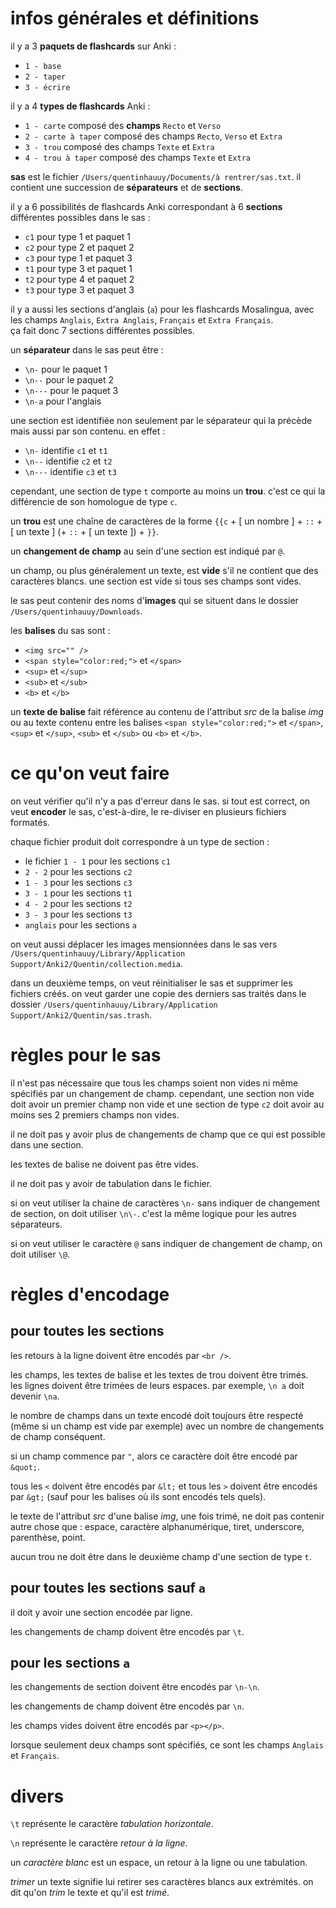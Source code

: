 # infos générales et définitions

il y a 3 **paquets de flashcards** sur Anki :
- `1 - base`
- `2 - taper`
- `3 - écrire`

il y a 4 **types de flashcards** Anki :
- `1 - carte` composé des **champs** `Recto` et `Verso`
- `2 - carte à taper` composé des champs `Recto`, `Verso` et `Extra`
- `3 - trou` composé des champs `Texte` et `Extra`
- `4 - trou à taper` composé des champs `Texte` et `Extra`

**sas** est le fichier `/Users/quentinhauuy/Documents/à rentrer/sas.txt`. il contient une succession de **séparateurs** et de **sections**.

il y a 6 possibilités de flashcards Anki correspondant à 6 **sections** différentes possibles dans le sas :
- `c1` pour type 1 et paquet 1
- `c2` pour type 2 et paquet 2
- `c3` pour type 1 et paquet 3
- `t1` pour type 3 et paquet 1
- `t2` pour type 4 et paquet 2
- `t3` pour type 3 et paquet 3

il y a aussi les sections d'anglais (`a`) pour les flashcards Mosalingua, avec les champs `Anglais`, `Extra Anglais`, `Français` et `Extra Français`.  
ça fait donc 7 sections différentes possibles.

un **séparateur** dans le sas peut être :
- `\n-` pour le paquet 1
- `\n--` pour le paquet 2
- `\n---` pour le paquet 3
- `\n-a` pour l'anglais

une section est identifiée non seulement par le séparateur qui la précède mais aussi par son contenu. en effet :

- `\n-` identifie `c1` et `t1`
- `\n--` identifie `c2` et `t2`
- `\n---` identifie `c3` et `t3`

cependant, une section de type `t` comporte au moins un **trou**. c'est ce qui la différencie de son homologue de type `c`.

un **trou** est une chaîne de caractères de la forme `{{c` + [ un nombre ] + `::` + [ un texte ] (+ `::` + [ un texte ]) + `}}`.

un **changement de champ** au sein d'une section est indiqué par `@`.

un champ, ou plus généralement un texte, est **vide** s'il ne contient que des caractères blancs. une section est vide si tous ses champs sont vides.

le sas peut contenir des noms d'**images** qui se situent dans le dossier `/Users/quentinhauuy/Downloads`.

les **balises** du sas sont :

- `<img src="" />`
- `<span style="color:red;">` et `</span>`
- `<sup>` et `</sup>`
- `<sub>` et `</sub>`
- `<b>` et `</b>`

un **texte de balise** fait référence au contenu de l'attribut *src* de la balise *img* ou au texte contenu entre les balises `<span style="color:red;">` et `</span>`, `<sup>` et `</sup>`, `<sub>` et `</sub>` ou `<b>` et `</b>`.

# ce qu'on veut faire

on veut vérifier qu'il n'y a pas d'erreur dans le sas. si tout est correct, on veut **encoder** le sas, c'est-à-dire, le re-diviser en plusieurs fichiers formatés.

chaque fichier produit doit correspondre à un type de section :
- le fichier `1 - 1` pour les sections `c1`
- `2 - 2` pour les sections `c2`
- `1 - 3` pour les sections `c3`
- `3 - 1` pour les sections `t1`
- `4 - 2` pour les sections `t2`
- `3 - 3` pour les sections `t3`
- `anglais` pour les sections `a`

on veut aussi déplacer les images mensionnées dans le sas vers `/Users/quentinhauuy/Library/Application Support/Anki2/Quentin/collection.media`.

dans un deuxième temps, on veut réinitialiser le sas et supprimer les fichiers créés. on veut garder une copie des derniers sas traités dans le dossier `/Users/quentinhauuy/Library/Application Support/Anki2/Quentin/sas.trash`.

# règles pour le sas

il n'est pas nécessaire que tous les champs soient non vides ni même spécifiés par un changement de champ. cependant, une section non vide doit avoir un premier champ non vide et une section de type `c2` doit avoir au moins ses 2 premiers champs non vides.  

il ne doit pas y avoir plus de changements de champ que ce qui est possible dans une section.

les textes de balise ne doivent pas être vides.

il ne doit pas y avoir de tabulation dans le fichier.

si on veut utiliser la chaine de caractères `\n-` sans indiquer de changement de section, on doit utiliser `\n\-`. c'est la même logique pour les autres séparateurs.

si on veut utiliser le caractère `@` sans indiquer de changement de champ, on doit utiliser `\@`.

# règles d'encodage

## pour toutes les sections

les retours à la ligne doivent être encodés par `<br />`.

les champs, les textes de balise et les textes de trou doivent être trimés.  
les lignes doivent être trimées de leurs espaces. par exemple, `\n a` doit devenir `\na`. 

le nombre de champs dans un texte encodé doit toujours être respecté (même si un champ est vide par exemple) avec un nombre de changements de champ conséquent.

si un champ commence par `"`, alors ce caractère doit être encodé par `&quot;`.

tous les `<` doivent être encodés par `&lt;` et tous les `>` doivent être encodés par `&gt;` (sauf pour les balises où ils sont encodés tels quels).

le texte de l'attribut *src* d'une balise *img*, une fois trimé, ne doit pas contenir autre chose que : espace, caractère alphanumérique, tiret, underscore, parenthèse, point.

aucun trou ne doit être dans le deuxième champ d'une section de type `t`.

## pour toutes les sections sauf `a`

il doit y avoir une section encodée par ligne.

les changements de champ doivent être encodés par `\t`.

## pour les sections `a`

les changements de section doivent être encodés par `\n-\n`.

les changements de champ doivent être encodés par `\n`.

les champs vides doivent être encodés par `<p></p>`.

lorsque seulement deux champs sont spécifiés, ce sont les champs `Anglais` et `Français`.

# divers

`\t` représente le caractère *tabulation horizontale*.

`\n` représente le caractère *retour à la ligne*.

un *caractère blanc* est un espace, un retour à la ligne ou une tabulation.

*trimer* un texte signifie lui retirer ses caractères blancs aux extrémités. on dit qu'on *trim* le texte et qu'il est *trimé*.
